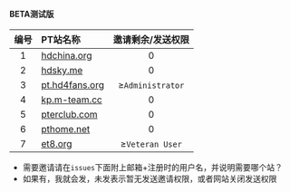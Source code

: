 ---
---
<link rel="shortcut icon" type="image/x-icon" href="/favicon.png">


#### BETA测试版

|编号|PT站名称|邀请剩余/发送权限|
|:----:| :----  | :----:  |
| 1 | [hdchina.org](https://hdchina.org) | 0 |
| 2 | [hdsky.me](https://hdsky.me) | 0  |
| 3 | [pt.hd4fans.org](https://pt.hd4fans.org) | ≥`Administrator` |
| 4 | [kp.m-team.cc](https://kp.m-team.cc) | 0 |
| 5 | [pterclub.com](https://pterclub.com) |0|
| 6 | [pthome.net](https://pthome.net) |0|
| 7 | [et8.org](https://et8.org) |≥`Veteran User`|

>
  + 需要邀请请在`issues`下面附上邮箱+注册时的用户名，并说明需要哪个站？
  + 如果有，我就会发，未发表示暂无发送邀请权限，或者网站关闭发送权限

